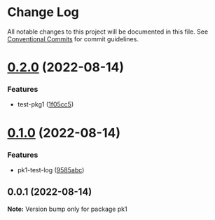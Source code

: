# Change Log

All notable changes to this project will be documented in this file.
See [Conventional Commits](https://conventionalcommits.org) for commit guidelines.

# [0.2.0](https://github.com/aMiing/menorepo/compare/v0.1.0...v0.2.0) (2022-08-14)


### Features

* test-pkg1 ([1f05cc5](https://github.com/aMiing/menorepo/commit/1f05cc5153104e7ef7bd094348ae890755f15f18))





# [0.1.0](https://github.com/aMiing/menorepo/compare/v0.0.1...v0.1.0) (2022-08-14)


### Features

* pk1-test-log ([9585abc](https://github.com/aMiing/menorepo/commit/9585abcfc3116488c6eb0d1309d0c00797040377))





## 0.0.1 (2022-08-14)

**Note:** Version bump only for package pk1
